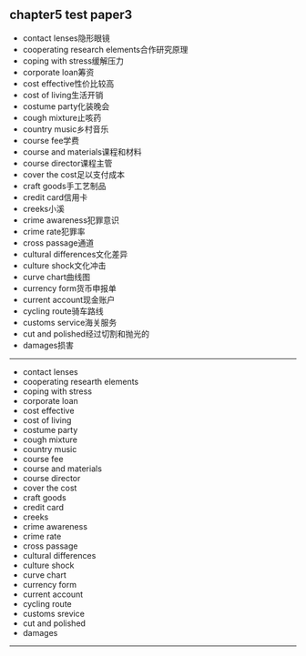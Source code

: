 chapter5 test paper3
---
- contact lenses隐形眼镜
- cooperating research elements合作研究原理
- coping with stress缓解压力
- corporate loan筹资
- cost effective性价比较高
- cost of living生活开销
- costume party化装晚会
- cough mixture止咳药
- country music乡村音乐
- course fee学费
- course and materials课程和材料
- course director课程主管
- cover the cost足以支付成本
- craft goods手工艺制品
- credit card信用卡
- creeks小溪
- crime awareness犯罪意识
- crime rate犯罪率
- cross passage通道
- cultural differences文化差异
- culture shock文化冲击
- curve chart曲线图
- currency form货币申报单
- current account现金账户
- cycling route骑车路线
- customs service海关服务
- cut and polished经过切割和抛光的
- damages损害
---
- contact lenses
- cooperating researth elements 
- coping with stress 
- corporate loan 
- cost effective 
- cost of living 
- costume party 
- cough mixture 
- country music 
- course fee 
- course and materials 
- course director 
- cover the cost 
- craft goods 
- credit card 
- creeks 
- crime awareness 
- crime rate 
- cross passage 
- cultural differences 
- culture shock 
- curve chart 
- currency form 
- current account 
- cycling route 
- customs srevice
- cut and polished 
- damages
---